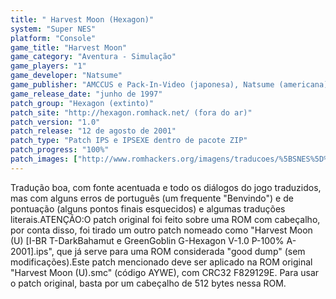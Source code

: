 ```yaml
---
title: " Harvest Moon (Hexagon)"
system: "Super NES"
platform: "Console"
game_title: "Harvest Moon"
game_category: "Aventura - Simulação"
game_players: "1"
game_developer: "Natsume"
game_publisher: "AMCCUS e Pack-In-Video (japonesa), Natsume (americana)"
game_release_date: "junho de 1997"
patch_group: "Hexagon (extinto)"
patch_site: "http://hexagon.romhack.net/ (fora do ar)"
patch_version: "1.0"
patch_release: "12 de agosto de 2001"
patch_type: "Patch IPS e IPSEXE dentro de pacote ZIP"
patch_progress: "100%"
patch_images: ["http://www.romhackers.org/imagens/traducoes/%5BSNES%5D%20Harvest%20Moon%20-%20BR%20Translations%20e%20Hexagon%20-%201.png","http://www.romhackers.org/imagens/traducoes/%5BSNES%5D%20Harvest%20Moon%20-%20Hexagon%20-%202.png","http://www.romhackers.org/imagens/traducoes/%5BSNES%5D%20Harvest%20Moon%20-%20Hexagon%20-%203.png"]
---
```

Tradução boa, com fonte acentuada e todo os diálogos do jogo traduzidos, mas com alguns erros de português (um frequente "Benvindo") e de pontuação (alguns pontos finais esquecidos) e algumas traduções literais.ATENÇÃO:O patch original foi feito sobre uma ROM com cabeçalho, por conta disso, foi tirado um outro patch nomeado como "Harvest Moon (U) [I-BR T-DarkBahamut e GreenGoblin G-Hexagon V-1.0 P-100% A-2001].ips", que já serve para uma ROM considerada "good dump" (sem modificações).Este patch mencionado deve ser aplicado na ROM original "Harvest Moon (U).smc" (código AYWE), com CRC32 F829129E. Para usar o patch original, basta por um cabeçalho de 512 bytes nessa ROM.